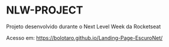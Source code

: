 # NLW-PROJECT
 Projeto desenvolvido durante o Next Level Week da Rocketseat

Acesso em: https://bolotaro.github.io/Landing-Page-EscuroNet/
